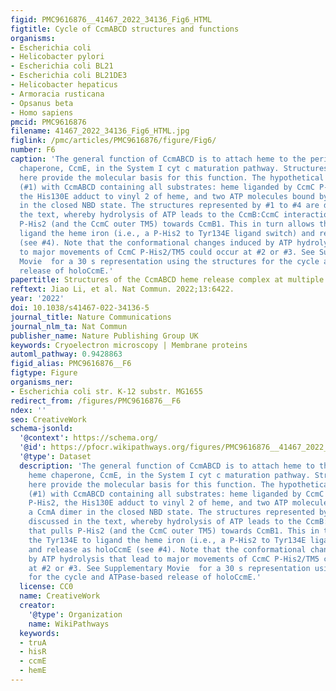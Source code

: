 ```yaml
---
figid: PMC9616876__41467_2022_34136_Fig6_HTML
figtitle: Cycle of CcmABCD structures and functions
organisms:
- Escherichia coli
- Helicobacter pylori
- Escherichia coli BL21
- Escherichia coli BL21DE3
- Helicobacter hepaticus
- Armoracia rusticana
- Opsanus beta
- Homo sapiens
pmcid: PMC9616876
filename: 41467_2022_34136_Fig6_HTML.jpg
figlink: /pmc/articles/PMC9616876/figure/Fig6/
number: F6
caption: 'The general function of CcmABCD is to attach heme to the periplasmic heme
  chaperone, CcmE, in the System I cyt c maturation pathway. Structures presented
  here provide the molecular basis for this function. The hypothetical cycle begins
  (#1) with CcmABCD containing all substrates: heme liganded by CcmC P-His1 and P-His2,
  the His130E adduct to vinyl 2 of heme, and two ATP molecules bound by a CcmA dimer
  in the closed NBD state. The structures represented by #1 to #4 are discussed in
  the text, whereby hydrolysis of ATP leads to the CcmB:CcmC interaction that pulls
  P-His2 (and the CcmC outer TM5) towards CcmB1. This in turn allows the Tyr134E to
  ligand the heme iron (i.e., a P-His2 to Tyr134E ligand switch) and release as holoCcmE
  (see #4). Note that the conformational changes induced by ATP hydrolysis that lead
  to major movements of CcmC P-His2/TM5 could occur at #2 or #3. See Supplementary
  Movie  for a 30 s representation using the structures for the cycle and ATPase-based
  release of holoCcmE.'
papertitle: Structures of the CcmABCD heme release complex at multiple states.
reftext: Jiao Li, et al. Nat Commun. 2022;13:6422.
year: '2022'
doi: 10.1038/s41467-022-34136-5
journal_title: Nature Communications
journal_nlm_ta: Nat Commun
publisher_name: Nature Publishing Group UK
keywords: Cryoelectron microscopy | Membrane proteins
automl_pathway: 0.9428863
figid_alias: PMC9616876__F6
figtype: Figure
organisms_ner:
- Escherichia coli str. K-12 substr. MG1655
redirect_from: /figures/PMC9616876__F6
ndex: ''
seo: CreativeWork
schema-jsonld:
  '@context': https://schema.org/
  '@id': https://pfocr.wikipathways.org/figures/PMC9616876__41467_2022_34136_Fig6_HTML.html
  '@type': Dataset
  description: 'The general function of CcmABCD is to attach heme to the periplasmic
    heme chaperone, CcmE, in the System I cyt c maturation pathway. Structures presented
    here provide the molecular basis for this function. The hypothetical cycle begins
    (#1) with CcmABCD containing all substrates: heme liganded by CcmC P-His1 and
    P-His2, the His130E adduct to vinyl 2 of heme, and two ATP molecules bound by
    a CcmA dimer in the closed NBD state. The structures represented by #1 to #4 are
    discussed in the text, whereby hydrolysis of ATP leads to the CcmB:CcmC interaction
    that pulls P-His2 (and the CcmC outer TM5) towards CcmB1. This in turn allows
    the Tyr134E to ligand the heme iron (i.e., a P-His2 to Tyr134E ligand switch)
    and release as holoCcmE (see #4). Note that the conformational changes induced
    by ATP hydrolysis that lead to major movements of CcmC P-His2/TM5 could occur
    at #2 or #3. See Supplementary Movie  for a 30 s representation using the structures
    for the cycle and ATPase-based release of holoCcmE.'
  license: CC0
  name: CreativeWork
  creator:
    '@type': Organization
    name: WikiPathways
  keywords:
  - truA
  - hisR
  - ccmE
  - hemE
---
```

